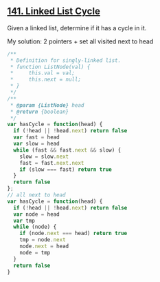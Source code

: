 ## [141. Linked List Cycle](https://leetcode.com/problems/linked-list-cycle/)
Given a linked list, determine if it has a cycle in it.

My solution: 2 pointers + set all visited next to head

```js
/**
 * Definition for singly-linked list.
 * function ListNode(val) {
 *     this.val = val;
 *     this.next = null;
 * }
 */
/**
 * @param {ListNode} head
 * @return {boolean}
 */
var hasCycle = function(head) {
  if (!head || !head.next) return false
  var fast = head
  var slow = head
  while (fast && fast.next && slow) {
    slow = slow.next
    fast = fast.next.next
    if (slow === fast) return true
  }
  return false
};
// all next to head
var hasCycle = function(head) {
  if (!head || !head.next) return false
  var node = head
  var tmp
  while (node) {
    if (node.next === head) return true
    tmp = node.next
    node.next = head
    node = tmp
  }
  return false
}
```
